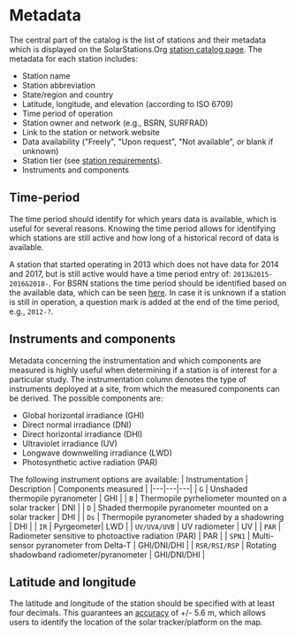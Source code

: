 # Metadata

The central part of the catalog is the list of stations and their metadata which is displayed on the SolarStations.Org [station catalog page](station_catalog). The metadata for each station includes:
* Station name
* Station abbreviation
* State/region and country
* Latitude, longitude, and elevation (according to ISO 6709)
* Time period of operation
* Station owner and network (e.g., BSRN, SURFRAD)
* Link to the station or network website
* Data availability ("Freely", "Upon request", "Not available", or blank if unknown)
* Station tier (see [station requirements](station_requirements)).
* Instruments and components

## Time-period
The time period should identify for which years data is available, which is useful for several reasons. Knowing the time period allows for identifying which stations are still active and how long of a historical record of data is available.

A station that started operating in 2013 which does not have data for 2014 and 2017, but is still active would have a time period entry of: `2013&2015-2016&2018-`. For BSRN stations the time period should be identified based on the available data, which can be seen [here](https://dataportals.pangaea.de/bsrn/). In case it is unknown if a station is still in operation, a question mark is added at the end of the time period, e.g., `2012-?`.

## Instruments and components
Metadata concerning the instrumentation and which components are measured is highly useful when determining if a station is of interest for a particular study. The instrumentation column denotes the type of instruments deployed at a site, from which the measured components can be derived. The possible components are:
* Global horizontal irradiance (GHI)
* Direct normal irradiance (DNI)
* Direct horizontal irradiance (DHI)
* Ultraviolet irradiance (UV)
* Longwave downwelling irradiance (LWD)
* Photosynthetic active radiation (PAR)

The following instrument options are available:
| Instrumentation | Description | Components measured |
|---|---|---|
| `G` | Unshaded thermopile pyranometer | GHI |
| `B` | Thermopile pyrheliometer mounted on a solar tracker | DNI |
| `D` | Shaded thermopile pyranometer mounted on a solar tracker | DHI |
| `Ds` | Thermopile pyranometer shaded by a shadowring | DHI |
| `IR` | Pyrgeometer| LWD |
| `UV/UVA/UVB` | UV radiometer | UV |
| `PAR` | Radiometer sensitive to photoactive radiation (PAR) | PAR |
| `SPN1` | Multi-sensor pyranometer from Delta-T | GHI/DNI/DHI |
| `RSR/RSI/RSP` | Rotating shadowband radiometer/pyranometer | GHI/DNI/DHI |

## Latitude and longitude
The latitude and longitude of the station should be specified with at least four decimals. This guarantees an [accuracy](http://wiki.gis.com/wiki/index.php/Decimal_degrees) of +/- 5.6 m, which allows users to identify the location of the solar tracker/platform on the map.
